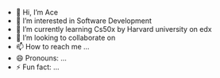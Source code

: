 - 👋 Hi, I’m Ace
- 👀 I’m interested in Software Development
- 🌱 I’m currently learning Cs50x by Harvard university on edx
- 💞️ I’m looking to collaborate on 
- 📫 How to reach me ...
- 😄 Pronouns: ...
- ⚡ Fun fact: ...

<!---
Acex171/Acex171 is a ✨ special ✨ repository because its `README.md` (this file) appears on your GitHub profile.
You can click the Preview link to take a look at your changes.
--->
